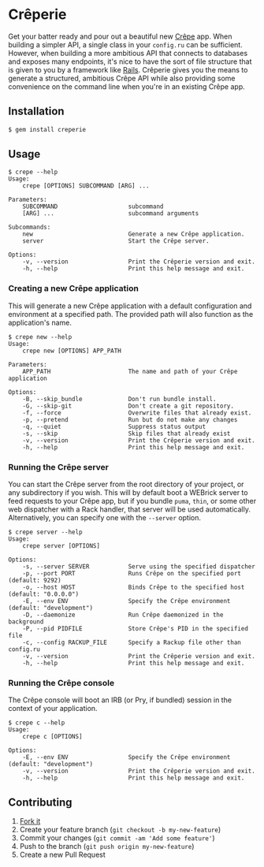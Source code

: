 # Crêperie

Get your batter ready and pour out a beautiful new [Crêpe][crepe] app. When building a simpler API, a single class in your `config.ru` can be sufficient. However, when building a more ambitious API that connects to databases and exposes many endpoints, it's nice to have the sort of file structure that is given to you by a framework like [Rails][rails]. Crêperie gives you the means to generate a structured, ambitious Crêpe API while also providing some convenience on the command line when you're in an existing Crêpe app.

## Installation

```bash
$ gem install creperie
```

## Usage

```
$ crepe --help
Usage:
    crepe [OPTIONS] SUBCOMMAND [ARG] ...

Parameters:
    SUBCOMMAND                    subcommand
    [ARG] ...                     subcommand arguments

Subcommands:
    new                           Generate a new Crêpe application.
    server                        Start the Crêpe server.

Options:
    -v, --version                 Print the Crêperie version and exit.
    -h, --help                    Print this help message and exit.
```

### Creating a new Crêpe application

This will generate a new Crêpe application with a default configuration and environment at a specified path. The provided path will also function as the application's name.

```
$ crepe new --help
Usage:
    crepe new [OPTIONS] APP_PATH

Parameters:
    APP_PATH                      The name and path of your Crêpe application

Options:
    -B, --skip_bundle             Don't run bundle install.
    -G, --skip-git                Don't create a git repository.
    -f, --force                   Overwrite files that already exist.
    -p, --pretend                 Run but do not make any changes
    -q, --quiet                   Suppress status output
    -s, --skip                    Skip files that already exist
    -v, --version                 Print the Crêperie version and exit.
    -h, --help                    Print this help message and exit.
```

### Running the Crêpe server

You can start the Crêpe server from the root directory of your project, or any subdirectory if you wish. This will by default boot a WEBrick server to feed requests to your Crêpe app, but if you bundle `puma`, `thin`, or some other web dispatcher with a Rack handler, that server will be used automatically. Alternatively, you can specify one with the `--server` option.

```
$ crepe server --help
Usage:
    crepe server [OPTIONS]

Options:
    -s, --server SERVER           Serve using the specified dispatcher
    -p, --port PORT               Runs Crêpe on the specified port (default: 9292)
    -o, --host HOST               Binds Crêpe to the specified host (default: "0.0.0.0")
    -E, --env ENV                 Specify the Crêpe environment (default: "development")
    -D, --daemonize               Run Crêpe daemonized in the background
    -P, --pid PIDFILE             Store Crêpe's PID in the specified file
    -c, --config RACKUP_FILE      Specify a Rackup file other than config.ru
    -v, --version                 Print the Crêperie version and exit.
    -h, --help                    Print this help message and exit.
```

### Running the Crêpe console

The Crêpe console will boot an IRB (or Pry, if bundled) session in the context of your application.

```
$ crepe c --help
Usage:
    crepe c [OPTIONS]

Options:
    -E, --env ENV                 Specify the Crêpe environment (default: "development")
    -v, --version                 Print the Crêperie version and exit.
    -h, --help                    Print this help message and exit.
```

## Contributing

1. [Fork it](https://github.com/davidcelis/creperie/fork)
2. Create your feature branch (`git checkout -b my-new-feature`)
3. Commit your changes (`git commit -am 'Add some feature'`)
4. Push to the branch (`git push origin my-new-feature`)
5. Create a new Pull Request

[crepe]: https://github.com/stephencelis/crepe
[rails]: https://github.com/rails/rails
